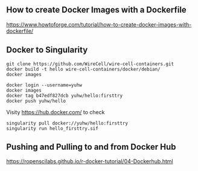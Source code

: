 ## How to create Docker Images with a Dockerfile

https://www.howtoforge.com/tutorial/how-to-create-docker-images-with-dockerfile/

## Docker to Singularity

```
git clone https://github.com/WireCell/wire-cell-containers.git
docker build -t hello wire-cell-containers/docker/debian/
docker images
```

```
docker login --username=yuhw
docker images
docker tag b47edf827dcb yuhw/hello:firsttry
docker push yuhw/hello
```

Visity https://hub.docker.com/ to check

```
singularity pull docker://yuhw/hello:firsttry
singularity run hello_firsttry.sif
```

## Pushing and Pulling to and from Docker Hub

https://ropenscilabs.github.io/r-docker-tutorial/04-Dockerhub.html


